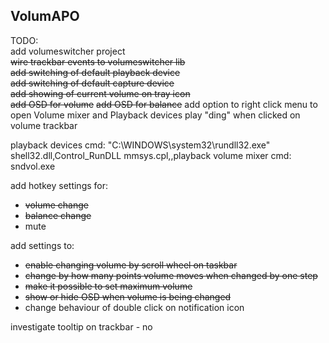 ## VolumAPO

TODO:  
add volumeswitcher project  
~~wire trackbar events to volumeswitcher lib~~  
~~add switching of default playback device~~  
~~add switching of default capture device~~  
~~add showing of current volume on tray icon~~  
~~add OSD for volume~~ 
~~add OSD for balance~~ 
add option to right click menu to open Volume mixer and Playback devices 
play "ding" when clicked on volume trackbar  

playback devices cmd: "C:\WINDOWS\system32\rundll32.exe" shell32.dll,Control_RunDLL mmsys.cpl,,playback
volume mixer cmd: sndvol.exe

add hotkey settings for:
 - ~~volume change~~
 - ~~balance change~~
 - mute
  
add settings to:
 - ~~enable changing volume by scroll wheel on taskbar~~
 - ~~change by how many points volume moves when changed by one step~~
 - ~~make it possible to set maximum volume~~
 - ~~show or hide OSD when volume is being changed~~ 
 - change behaviour of double click on notification icon
 

investigate tooltip on trackbar - no  